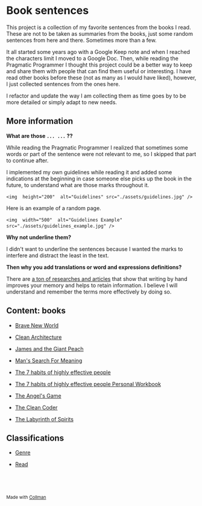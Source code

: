 # Book sentences




This project is a collection of my favorite sentences from the books I read. These are not to be taken as summaries from the books, just some random sentences from here and there. Sometimes more than a few.



It all started some years ago with a Google Keep note and when I reached the characters limit I moved to a Google Doc. Then, while reading the Pragmatic Programmer I thought this project could be a better way to keep and share them with people that can find them useful or interesting. I have read other books before these (not as many as I would have liked), however, I just collected sentences from the ones here. 



I refactor and update the way I am collecting them as time goes by to be more detailed or simply adapt to new needs.



## More information



**What are those `... ...` ??**



While reading the Pragmatic Programmer I realized that sometimes some words or part of the sentence were not relevant to me, so I skipped that part to continue after.



I implemented my own guidelines while reading it and added some indications at the beginning in case someone else picks up the book in the future, to understand what are those marks throughout it.



<p align="center">

    <img  height="200"  alt="Guidelines" src="./assets/guidelines.jpg" />

</p>



Here is an example of a random page.



<p align="center">

    <img  width="500"  alt="Guidelines Example" src="./assets/guidelines_example.jpg" />

</p>



**Why not underline them?**



I didn't want to underline the sentences because I wanted the marks to interfere and distract the least in the text.

      

**Then why you add translations or word and expressions definitions?**



There are [a ton of researches and articles](https://www.google.com/search?q=Writing+by+hand+to+retain+information&oq=Writing+by+hand+to+retain+information) that show that writing by hand improves your memory and helps to retain information. I believe I will understand and remember the terms more effectively by doing so.



## Content: books


 - [Brave New World](Brave%20New%20World/index.md)
    
 - [Clean Architecture](Clean%20Architecture/index.md)
    
 - [James and the Giant Peach](James%20and%20the%20Giant%20Peach/index.md)
    
 - [Man's Search For Meaning](Man's%20Search%20For%20Meaning/index.md)
    
 - [The 7 habits of highly effective people](The%207%20habits%20of%20highly%20effective%20people/index.md)
    
 - [The 7 habits of highly effective people Personal Workbook](The%207%20habits%20of%20highly%20effective%20people%20Personal%20Workbook/index.md)
    
 - [The Angel's Game](The%20Angel's%20Game/index.md)
    
 - [The Clean Coder](The%20Clean%20Coder/index.md)
    
 - [The Labyrinth of Spirits](The%20Labyrinth%20of%20Spirits/index.md)
    

## Classifications


 - [Genre](Genre/index.md)
    
 - [Read](Read/index.md)
    
<br/><br/><br/><sub>Made with [Collman](https://github.com/reymon359/collman)<sub>